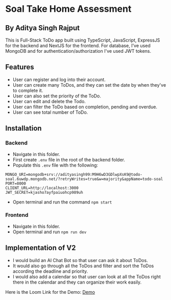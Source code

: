# Soal Take Home Assessment

## By Aditya Singh Rajput

This is Full-Stack ToDo app built using TypeScript, JavaScript, ExpressJS for the backend and NextJS for the frontend. For database, I've used MongoDB and for authentication/authorization I've used JWT tokens.

## Features

- User can register and log into their account.
- User can create many ToDos, and they can set the date by when they've to complete it.
- User can also set the priority of the ToDo.
- User can edit and delete the Todo.
- User can filter the ToDo based on completion, pending and overdue.
- User can see total number of ToDo.

## Installation

### Backend

- Navigate in this folder.
- First create `.env` file in the root of the backend folder.
- Populate this `.env` file with the following:

```
MONGO_URI=mongodb+srv://adityasingh99:M9H6wD3GDlwpXsK9@todo-soal.6uwdp.mongodb.net/?retryWrites=true&w=majority&appName=todo-soal
PORT=8000
CLIENT_URL=http://localhost:3000
JWT_SECRET=kjasho7ayfpaiuohcp989uh
```

- Open terminal and run the command `npm start`

### Frontend

- Navigate in this folder.
- Open terminal and run `npm run dev`

## Implementation of V2

- I would build an AI Chat Bot so that user can ask it about ToDos.
- It would also go through all the ToDos and filter and sort the ToDos according the deadline and priority.
- I would also add a calendar so that user can look at all the ToDos right there in the calendar and they can organize their work easily.

Here is the Loom Link for the Demo: [Demo](https://www.loom.com/share/5121a16591a04259a60a63540943e86d?sid=42641473-4f90-4ef0-ae54-b958612dee68)
